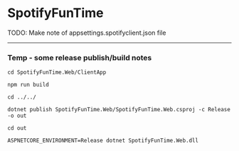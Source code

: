 # SpotifyFunTime

TODO: Make note of appsettings.spotifyclient.json file

---

### Temp - some release publish/build notes

```
cd SpotifyFunTime.Web/ClientApp

npm run build

cd ../../

dotnet publish SpotifyFunTime.Web/SpotifyFunTime.Web.csproj -c Release -o out

cd out

ASPNETCORE_ENVIRONMENT=Release dotnet SpotifyFunTime.Web.dll
```